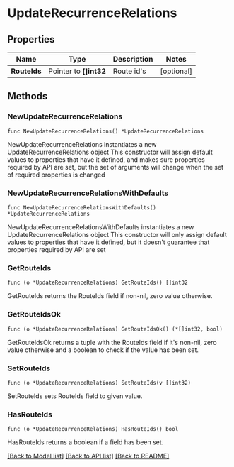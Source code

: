 # UpdateRecurrenceRelations

## Properties

Name | Type | Description | Notes
------------ | ------------- | ------------- | -------------
**RouteIds** | Pointer to **[]int32** | Route id&#39;s | [optional] 

## Methods

### NewUpdateRecurrenceRelations

`func NewUpdateRecurrenceRelations() *UpdateRecurrenceRelations`

NewUpdateRecurrenceRelations instantiates a new UpdateRecurrenceRelations object
This constructor will assign default values to properties that have it defined,
and makes sure properties required by API are set, but the set of arguments
will change when the set of required properties is changed

### NewUpdateRecurrenceRelationsWithDefaults

`func NewUpdateRecurrenceRelationsWithDefaults() *UpdateRecurrenceRelations`

NewUpdateRecurrenceRelationsWithDefaults instantiates a new UpdateRecurrenceRelations object
This constructor will only assign default values to properties that have it defined,
but it doesn't guarantee that properties required by API are set

### GetRouteIds

`func (o *UpdateRecurrenceRelations) GetRouteIds() []int32`

GetRouteIds returns the RouteIds field if non-nil, zero value otherwise.

### GetRouteIdsOk

`func (o *UpdateRecurrenceRelations) GetRouteIdsOk() (*[]int32, bool)`

GetRouteIdsOk returns a tuple with the RouteIds field if it's non-nil, zero value otherwise
and a boolean to check if the value has been set.

### SetRouteIds

`func (o *UpdateRecurrenceRelations) SetRouteIds(v []int32)`

SetRouteIds sets RouteIds field to given value.

### HasRouteIds

`func (o *UpdateRecurrenceRelations) HasRouteIds() bool`

HasRouteIds returns a boolean if a field has been set.


[[Back to Model list]](../README.md#documentation-for-models) [[Back to API list]](../README.md#documentation-for-api-endpoints) [[Back to README]](../README.md)


